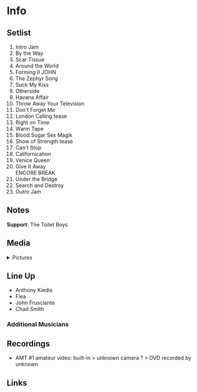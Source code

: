 # Info

## Setlist

1. Intro Jam
2. By the Way
3. Scar Tissue
4. Around the World
5. Forming II JOHN
6. The Zephyr Song
7. Suck My Kiss
8. Otherside
9. Havana Affair
10. Throw Away Your Television
11. Don't Forget Me
12. London Calling tease
13. Right on Time
14. Warm Tape
15. Blood Sugar Sex Magik
16. Show of Strength tease
17. Can't Stop
18. Californication
19. Venice Queen
20. Give It Away
<br> ENCORE BREAK
21. Under the Bridge
22. Search and Destroy
23. Outro Jam

## Notes

**Support**: The Toilet Boys

## Media 

<details>
  <summary>Pictures</summary>
  <!--<img alt="Setlist" title="Setlist" src="_.jpg" height="200" />-->
</details>

## Line Up

* Anthony Kiedis
* Flea
* John Frusciante
* Chad Smith

### Additional Musicians

## Recordings

* AMT #1 amateur video: built-in > unknown camera ? > DVD recorded by unknown

## Links


